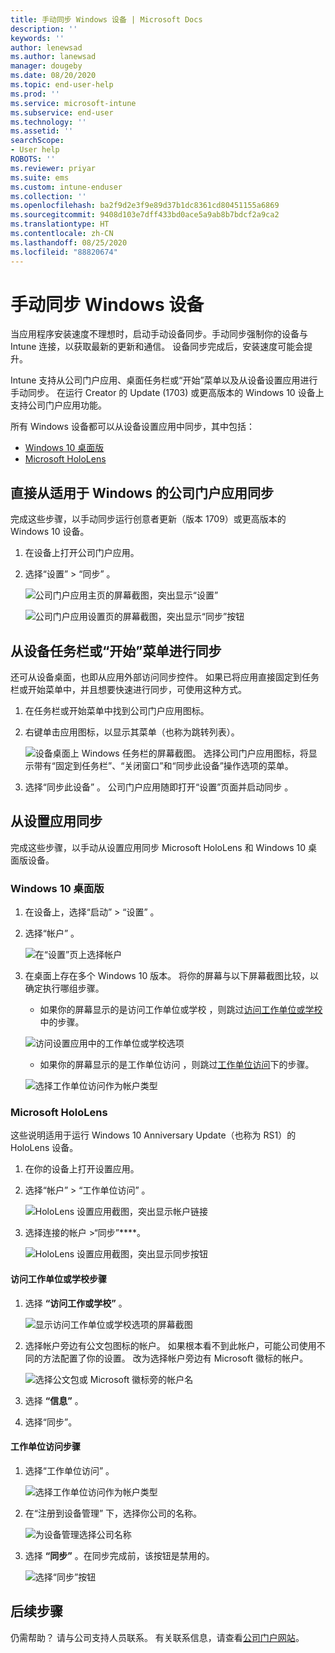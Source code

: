 ```yaml
---
title: 手动同步 Windows 设备 | Microsoft Docs
description: ''
keywords: ''
author: lenewsad
ms.author: lanewsad
manager: dougeby
ms.date: 08/20/2020
ms.topic: end-user-help
ms.prod: ''
ms.service: microsoft-intune
ms.subservice: end-user
ms.technology: ''
ms.assetid: ''
searchScope:
- User help
ROBOTS: ''
ms.reviewer: priyar
ms.suite: ems
ms.custom: intune-enduser
ms.collection: ''
ms.openlocfilehash: ba2f9d2e3f9e89d37b1dc8361cd80451155a6869
ms.sourcegitcommit: 9408d103e7dff433bd0ace5a9ab8b7bdcf2a9ca2
ms.translationtype: HT
ms.contentlocale: zh-CN
ms.lasthandoff: 08/25/2020
ms.locfileid: "88820674"
---
```

# <a name="sync-your-windows-device-manually"></a>手动同步 Windows 设备

当应用程序安装速度不理想时，启动手动设备同步。手动同步强制你的设备与 Intune 连接，以获取最新的更新和通信。 设备同步完成后，安装速度可能会提升。

Intune 支持从公司门户应用、桌面任务栏或“开始”菜单以及从设备设置应用进行手动同步。 在运行 Creator 的 Update (1703) 或更高版本的 Windows 10 设备上支持公司门户应用功能。 

所有 Windows 设备都可以从设备设置应用中同步，其中包括：

* [Windows 10 桌面版](#windows-10-desktop)  
* [Microsoft HoloLens](#microsoft-hololens)   

## <a name="sync-directly-from-company-portal-app-for-windows"></a>直接从适用于 Windows 的公司门户应用同步
完成这些步骤，以手动同步运行创意者更新（版本 1709）或更高版本的 Windows 10 设备。

1. 在设备上打开公司门户应用。

2. 选择“设置”   > “同步”  。

    ![公司门户应用主页的屏幕截图，突出显示“设置”](./media/RS1_homePage_settings_04.png)  
    
    ![公司门户应用设置页的屏幕截图，突出显示“同步”按钮](./media/RS1_settingspage_sync05.png)  

## <a name="sync-from-device-taskbar-or-start-menu"></a>从设备任务栏或“开始”菜单进行同步   

还可从设备桌面，也即从应用外部访问同步控件。 如果已将应用直接固定到任务栏或开始菜单中，并且想要快速进行同步，可使用这种方式。  

1. 在任务栏或开始菜单中找到公司门户应用图标。  
2. 右键单击应用图标，以显示其菜单（也称为跳转列表）。  

    ![设备桌面上 Windows 任务栏的屏幕截图。 选择公司门户应用图标，将显示带有“固定到任务栏”、“关闭窗口”和“同步此设备”操作选项的菜单。](./media/sync-device-from-start-menu-1807.png)  

3. 选择“同步此设备”  。 公司门户应用随即打开“设置”页面并启动同步  。  

## <a name="sync-from-settings-app"></a>从设置应用同步 
完成这些步骤，以手动从设置应用同步 Microsoft HoloLens 和 Windows 10 桌面版设备。  

### <a name="windows-10-desktop"></a>Windows 10 桌面版
1. 在设备上，选择“启动”   > “设置”  。

2. 选择“帐户”  。

    ![在“设置”页上选择帐户](./media/win10pc-sync-2-settings-accounts.png)  

3. 在桌面上存在多个 Windows 10 版本。 将你的屏幕与以下屏幕截图比较，以确定执行哪组步骤。 

    * 如果你的屏幕显示的是访问工作单位或学校  ，则跳过[访问工作单位或学校](#access-work-or-school-steps)中的步骤。

    ![访问设置应用中的工作单位或学校选项](./media/w10-enroll-rs1-connect-to-work-or-school.png)  

    * 如果你的屏幕显示的是工作单位访问  ，则跳过[工作单位访问](#work-access-steps)下的步骤。  

    ![选择工作单位访问作为帐户类型](./media/win10pc-sync-3-work-access.png)

### <a name="microsoft-hololens"></a>Microsoft HoloLens  
这些说明适用于运行 Windows 10 Anniversary Update（也称为 RS1）的 HoloLens 设备。  

1. 在你的设备上打开设置应用。  

2. 选择“帐户”   > “工作单位访问”  。  

    ![HoloLens 设置应用截图，突出显示帐户链接](./media/RS1_holoLens_SettingsRS1_Accounts_06.png)  

3. 选择连接的帐户 >“同步”****。  

    ![HoloLens 设置应用截图，突出显示同步按钮](./media/RS1_holoLens_SyncRS1_Sync_08.png)   

#### <a name="access-work-or-school-steps"></a>访问工作单位或学校步骤  

1. 选择 **“访问工作或学校”** 。

    ![显示访问工作单位或学校选项的屏幕截图](./media/w10-enroll-rs1-connect-to-work-or-school.png)  

2. 选择帐户旁边有公文包图标的帐户。 如果根本看不到此帐户，可能公司使用不同的方法配置了你的设置。 改为选择帐户旁边有 Microsoft 徽标的帐户。

     ![选择公文包或 Microsoft 徽标旁的帐户名](./media/win10pc-rs1-sync-info-button.png)

3. 选择 **“信息”** 。 

4. 选择“同步”。 

#### <a name="work-access-steps"></a>工作单位访问步骤

1. 选择“工作单位访问”  。

    ![选择工作单位访问作为帐户类型](./media/win10pc-sync-3-work-access.png)

2. 在“注册到设备管理”  下，选择你公司的名称。

    ![为设备管理选择公司名称](./media/win10pc-sync-4-tap-com-name.png)

3. 选择 **“同步”** 。在同步完成前，该按钮是禁用的。

    ![选择“同步”按钮](./media/win10pc-sync-5-tap-sync.png)  
    
## <a name="next-steps"></a>后续步骤  

仍需帮助？ 请与公司支持人员联系。 有关联系信息，请查看[公司门户网站](https://go.microsoft.com/fwlink/?linkid=2010980)。
